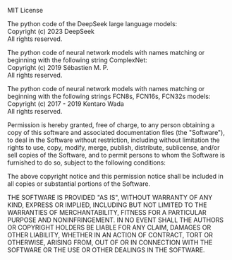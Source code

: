 MIT License

The python code of the DeepSeek large language models:<br/>
Copyright (c) 2023 DeepSeek<br/>
All rights reserved.

The python code of neural network models with names matching or beginning with the following string ComplexNet:<br/>
Copyright (c) 2019 Sébastien M. P.<br/>
All rights reserved.

The python code of neural network models with names matching or beginning with the following strings FCN8s, FCN16s, FCN32s models:<br/>
Copyright (c) 2017 - 2019 Kentaro Wada<br/>
All rights reserved.

Permission is hereby granted, free of charge, to any person obtaining a copy
of this software and associated documentation files (the "Software"), to deal
in the Software without restriction, including without limitation the rights
to use, copy, modify, merge, publish, distribute, sublicense, and/or sell
copies of the Software, and to permit persons to whom the Software is
furnished to do so, subject to the following conditions:

The above copyright notice and this permission notice shall be included in all
copies or substantial portions of the Software.

THE SOFTWARE IS PROVIDED "AS IS", WITHOUT WARRANTY OF ANY KIND, EXPRESS OR
IMPLIED, INCLUDING BUT NOT LIMITED TO THE WARRANTIES OF MERCHANTABILITY,
FITNESS FOR A PARTICULAR PURPOSE AND NONINFRINGEMENT. IN NO EVENT SHALL THE
AUTHORS OR COPYRIGHT HOLDERS BE LIABLE FOR ANY CLAIM, DAMAGES OR OTHER
LIABILITY, WHETHER IN AN ACTION OF CONTRACT, TORT OR OTHERWISE, ARISING FROM,
OUT OF OR IN CONNECTION WITH THE SOFTWARE OR THE USE OR OTHER DEALINGS IN THE
SOFTWARE.
